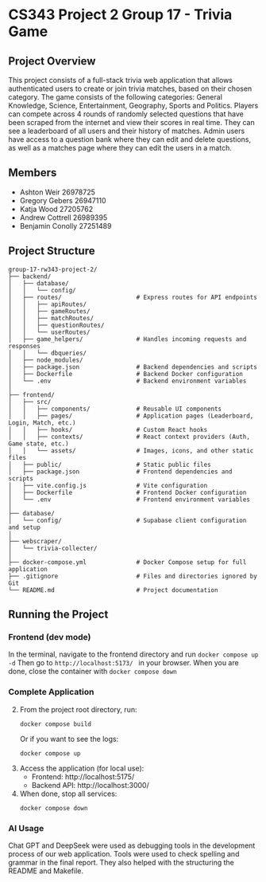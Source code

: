 # CS343 Project 2 Group 17 - Trivia Game
## Project Overview
This project consists of a full-stack trivia web application that allows authenticated users to create or join trivia matches, based on their chosen category. The game consists of the following categories: General Knowledge, Science, Entertainment, Geography, Sports and Politics. 
Players can compete across 4 rounds of randomly selected questions that have been scraped from the internet and view their scores in real time. They can see a leaderboard of all users and their history of matches. 
Admin users have access to a question bank where they can edit and delete questions, as well as a matches page where they can edit the users in a match.


## Members
* Ashton Weir 26978725  
* Gregory Gebers 26947110  
* Katja Wood 27205762  
* Andrew Cottrell 26989395  
* Benjamin Conolly 27251489  

## Project Structure 
```
group-17-rw343-project-2/
├── backend/
│   ├── database/
│   │   └── config/
│   ├── routes/                     # Express routes for API endpoints
│   │   ├── apiRoutes/
│   │   ├── gameRoutes/
│   │   ├── matchRoutes/
│   │   ├── questionRoutes/
│   │   └── userRoutes/
│   ├── game_helpers/               # Handles incoming requests and responses
│   │   └── dbqueries/
│   ├── node_modules/
│   ├── package.json                # Backend dependencies and scripts
│   ├── Dockerfile                  # Backend Docker configuration
│   └── .env                        # Backend environment variables
│
├── frontend/
│   ├── src/
│   │   ├── components/             # Reusable UI components
│   │   ├── pages/                  # Application pages (Leaderboard, Login, Match, etc.)
│   │   ├── hooks/                  # Custom React hooks
│   │   ├── contexts/               # React context providers (Auth, Game state, etc.)
│   │   └── assets/                 # Images, icons, and other static files
│   ├── public/                     # Static public files
│   ├── package.json                # Frontend dependencies and scripts
│   ├── vite.config.js              # Vite configuration
│   ├── Dockerfile                  # Frontend Docker configuration
│   └── .env                        # Frontend environment variables
│
├── database/
│   └── config/                     # Supabase client configuration and setup
│
├── webscraper/
│   └── trivia-collecter/
│
├── docker-compose.yml              # Docker Compose setup for full application
├── .gitignore                      # Files and directories ignored by Git
└── README.md                       # Project documentation
```
## Running the Project
### Frontend (dev mode)
In the terminal, navigate to the frontend directory and run ```docker compose up -d``` 
Then go to ```http://localhost:5173/ ``` in your browser.
When you are done, close the container with ```docker compose down```

### Complete Application
2. From the project root directory, run:
   ```
   docker compose build
   ```
   Or if you want to see the logs:
   ```
   docker compose up
   ```
3. Access the application (for local use):
   - Frontend: http://localhost:5175/
   - Backend API: http://localhost:3000/
4. When done, stop all services:
   ```
   docker compose down
   ```

### AI Usage 

 Chat GPT and DeepSeek were used as debugging tools in the development process of our web application. 
 Tools were used to check spelling and grammar in the final report. 
 They also helped with the structuring the README and Makefile.